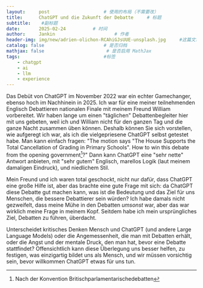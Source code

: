 ```yaml
---
layout:     post   				    # 使用的布局（不需要改）
title:      ChatGPT und die Zukunft der Debatte  	# 标题 
subtitle:    #副标题
date:       2025-02-24 			# 时间
author:     Jankin 						# 作者
header-img: img/new/adrien-olichon-RCAhiGJsUUE-unsplash.jpg 	#这篇文章标题背景图片
catalog: false 						# 是否归档
mathjax: false                       # 是否启用 MathJax
tags:								#标签
    - chatgpt
    - ai
    - llm
    - experience
---
```

Das Debüt von ChatGPT im November 2022 war ein echter Gamechanger, ebenso hoch im Nachhinein in 2025. Ich war für eine meiner teilnehmenden Englisch Debattieren nationalen Finale mit meinem Freund William vorbereitet. Wir haben lange um einen "täglichen" Debattenbegleiter hier mit uns gebeten, weil ich und William nicht für den ganzen Tag und die ganze Nacht zusammen üben können. Deshalb können Sie sich vorstellen, wie aufgeregt ich war, als ich die vielgepriesene ChatGPT selbst getestet habe. Man kann einfach fragen: "The motion says "The House Supports the Total Cancellation of Grading in Primary Schools". How to win this debate from the opening government[^footnote1]?" Dann kann ChatGPT eine "sehr nette" Antwort anbieten, mit "sehr gutem" Englisch, marellos Logik (laut meinem damaligen Eindruck), und niedlichem Stil.

Mein Freund und ich waren total geschockt, nicht nur dafür, dass ChatGPT eine große Hilfe ist, aber das brachte eine gute Frage mit sich: da ChatGPT diese Debatte gut machen kann, was ist die Bedeutung und das Ziel für uns Menschen, die bessere Debattierer sein würden? Ich habe damals nicht gezweifelt, dass meine Mühe in den Debatten *umsonst* war, aber das war wirklich meine Frage in meinem Kopf. Seitdem habe ich mein ursprüngliches Ziel, Debatten zu führen, überdacht.

Unterscheidet kritisches Denken Mensch und ChatGPT (und andere Large Language Models) oder die Angemessenheit, die man mit Debatten erhält, oder die Angst und der mentale Druck, den man hat, bevor eine Debatte stattfindet? Offensichtlich kann diese Überlegung uns besser helfen, zu festigen, was einzigartig bildet uns als Mensch, und wir müssen vorsichtig sein, bevor willkommen ChatGPT etwas für uns tun.

[^footnote1]: Nach der Konvention Britischparlamentarischedebatten
